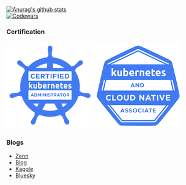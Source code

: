 [![Anurag's github stats](https://github-readme-stats.vercel.app/api?username=khirotaka&theme=react&show_icons=true)](https://github.com/anuraghazra/github-readme-stats)  
[![Codewars](https://www.codewars.com/users/khirotaka/badges/large)](https://www.codewars.com/users/khirotaka)


### Certification
[![CKA](badges/cka-certified-kubernetes-administrator.png)](https://www.credly.com/badges/1001426e-9106-4022-a9fe-6214567539c1/public_url)
[![KCNA](badges/kcna-kubernetes-and-cloud-native-associate.png)](https://www.credly.com/badges/a52cad53-33d6-4f91-a579-8f789a380e04/public_url)

### Blogs
- [Zenn](https://zenn.dev/khirotaka)
- [Blog](https://khirotaka.github.io)
- [Kaggle](https://www.kaggle.com/hirotaka0122)
- [Bluesky](https://bsky.app/profile/khirotaka.bsky.social)
